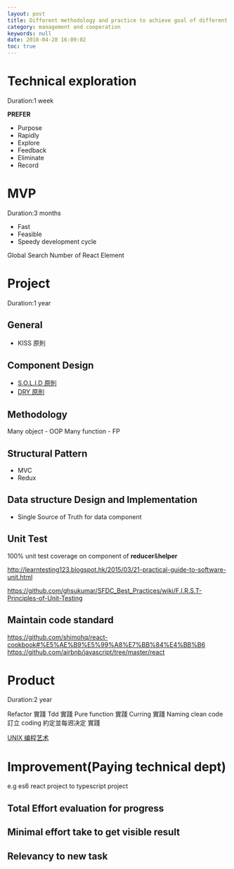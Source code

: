 ```yaml
---
layout: post
title: Different methodology and practice to achieve goal of different software we write
category: management and cooperation
keywords: null
date: 2018-04-28 16:09:02
toc: true
---
```


# Technical exploration

Duration:1 week

**PREFER**

- Purpose
- Rapidly
- Explore
- Feedback
- Eliminate
- Record

# MVP

Duration:3 months

- Fast
- Feasible
- Speedy development cycle

Global Search Number of React Element

# Project

Duration:1 year

## General

- KISS 原則

## Component Design

- [S.O.L.I.D 原則](<https://zh.wikipedia.org/wiki/SOLID_(%E9%9D%A2%E5%90%91%E5%AF%B9%E8%B1%A1%E8%AE%BE%E8%AE%A1)>)
- [DRY 原則](https://zh.wikipedia.org/wiki/%E4%B8%80%E6%AC%A1%E4%B8%94%E4%BB%85%E4%B8%80%E6%AC%A1)

## Methodology

Many object - OOP
Many function - FP

## Structural Pattern

- MVC
- Redux

## Data structure Design and Implementation

- Single Source of Truth for data component

## Unit Test

100% unit test coverage on component of **reducer**&**helper**

http://learntesting123.blogspot.hk/2015/03/21-practical-guide-to-software-unit.html

https://github.com/ghsukumar/SFDC_Best_Practices/wiki/F.I.R.S.T-Principles-of-Unit-Testing

## Maintain code standard

https://github.com/shimohq/react-cookbook#%E5%AE%B9%E5%99%A8%E7%BB%84%E4%BB%B6
https://github.com/airbnb/javascript/tree/master/react

# Product

Duration:2 year

Refactor 實踐
Tdd 實踐
Pure function 實踐
Curring 實踐
Naming clean code
訂立 coding 約定並每䢛决定 實踐

[UNIX 编程艺术](https://book.douban.com/subject/5387401/)

# Improvement(Paying technical dept)

e.g es6 react project to typescript project

## Total Effort evaluation for progress

## Minimal effort take to get visible result

## Relevancy to new task
